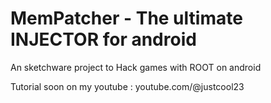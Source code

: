 # MemPatcher - The ultimate INJECTOR for android
An sketchware project to Hack games with ROOT on android


Tutorial soon on my youtube : youtube.com/@justcool23
